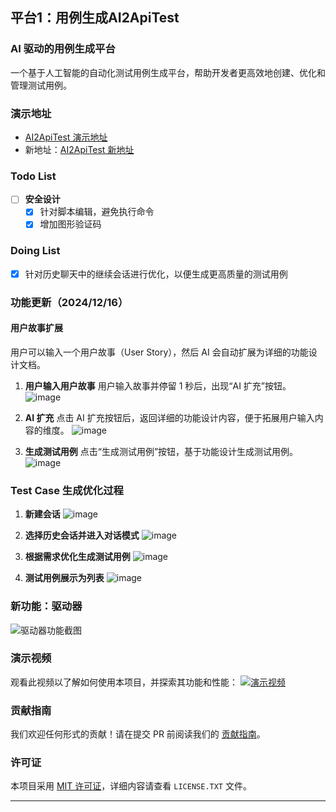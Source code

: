 ## 平台1：用例生成**AI2ApiTest**

### **AI 驱动的用例生成平台**

一个基于人工智能的自动化测试用例生成平台，帮助开发者更高效地创建、优化和管理测试用例。

### **演示地址**
- [AI2ApiTest 演示地址](http://134.175.222.87:5016/)
- 新地址：[AI2ApiTest 新地址](http://134.175.222.87:5006/)

### **Todo List**
- [ ] **安全设计**
  - [x] 针对脚本编辑，避免执行命令
  - [x] 增加图形验证码

### **Doing List**
- [x] 针对历史聊天中的继续会话进行优化，以便生成更高质量的测试用例


### **功能更新（2024/12/16）**
#### **用户故事扩展**
用户可以输入一个用户故事（User Story），然后 AI 会自动扩展为详细的功能设计文档。

1. **用户输入用户故事**
   用户输入故事并停留 1 秒后，出现“AI 扩充”按钮。
   ![image](https://github.com/user-attachments/assets/b2f8acbf-685c-48b4-ae6a-7dab6b860d0a)

2. **AI 扩充**
   点击 AI 扩充按钮后，返回详细的功能设计内容，便于拓展用户输入内容的维度。
   ![image](https://github.com/user-attachments/assets/986e230c-df94-4f99-ac69-1934823e202d)

3. **生成测试用例**
   点击“生成测试用例”按钮，基于功能设计生成测试用例。
   ![image](https://github.com/user-attachments/assets/7535bfab-ac43-48d3-83ea-4a0e1f37b1de)

### **Test Case 生成优化过程**
1. **新建会话**
   ![image](https://github.com/user-attachments/assets/72bd9f56-d79d-4458-9cac-2efc95866ac3)

2. **选择历史会话并进入对话模式**
   ![image](https://github.com/user-attachments/assets/51c64af1-3192-43f6-8820-ea6a3a8dc3f9)

3. **根据需求优化生成测试用例**
   ![image](https://github.com/user-attachments/assets/3fc876da-177b-4a7e-9361-2bd66980fb0d)

4. **测试用例展示为列表**
   ![image](https://github.com/user-attachments/assets/bf289ca3-a5fe-458c-add0-48bfce1c85e4)
   
### **新功能：驱动器**
![驱动器功能截图](https://github.com/user-attachments/assets/4604eac9-442b-4f3d-84da-69d6284052c4)


### **演示视频**
观看此视频以了解如何使用本项目，并探索其功能和性能：
[![演示视频](https://img.youtube.com/vi/eSo_Ur-X9KE/0.jpg)](https://youtu.be/eSo_Ur-X9KE)


### **贡献指南**
我们欢迎任何形式的贡献！请在提交 PR 前阅读我们的 [贡献指南](CONTRIBUTING.md)。

### **许可证**
本项目采用 [MIT 许可证](LICENSE.TXT)，详细内容请查看 `LICENSE.TXT` 文件。

 -----------------------------------------------------------------------
 

